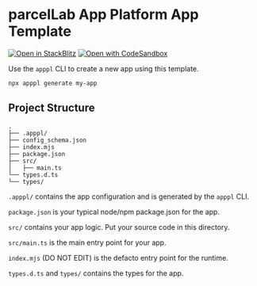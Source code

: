 # parcelLab App Platform App Template

[![Open in StackBlitz](https://developer.stackblitz.com/img/open_in_stackblitz.svg)](https://stackblitz.com/github/weiliddat/apppl-template?file=src/main.ts)
[![Open with CodeSandbox](https://assets.codesandbox.io/github/button-edit-lime.svg)](https://codesandbox.io/p/sandbox/github/weiliddat/apppl-template)

Use the `apppl` CLI to create a new app using this template.

```bash
npx apppl generate my-app
```

## Project Structure

```
.
├── .apppl/
├── config_schema.json
├── index.mjs
├── package.json
├── src/
│   ├── main.ts
└── types.d.ts
└── types/
```

`.apppl/` contains the app configuration and is generated by the `apppl` CLI.

`package.json` is your typical node/npm package.json for the app.

`src/` contains your app logic. Put your source code in this directory.

`src/main.ts` is the main entry point for your app.

`index.mjs` (DO NOT EDIT) is the defacto entry point for the runtime.

`types.d.ts` and `types/` contains the types for the app.
